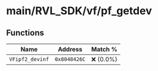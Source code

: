 # main/RVL_SDK/vf/pf_getdev

## Functions

| Name | Address | Match % |
|------|---------|---------|
| `VFipf2_devinf` | `0x8048426C` | :x: (0.0%) |